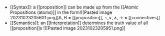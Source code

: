 - [[Syntax]]: a [[proposition]] can be made up from the [[Atomic Propositions (atoms)]] in the form![[Pasted image 20231023205601.png]]A, B = [[proposition]], $\neg , \vee, \wedge, \rightarrow$ = [[connectives]]
- [[Semantics]]: an [[Interpretation]] determines the truth value of all [[proposition]]s
	![[Pasted image 20231023205951.png]]